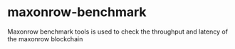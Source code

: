 # maxonrow-benchmark
Maxonrow benchmark tools is used to check the throughput and latency of the maxonrow blockchain 
